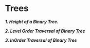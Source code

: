 # Trees

***1. Height of a Binary Tree.***

***2. Level Order Traversal of Binary Tree***

***3. InOrder Traversal of Binary Tree***


